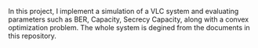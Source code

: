 
In this project, I implement a simulation of a VLC system and evaluating parameters such as BER, Capacity, Secrecy Capacity, along with a convex optimization problem.
The whole system is degined from the documents in this repository.
